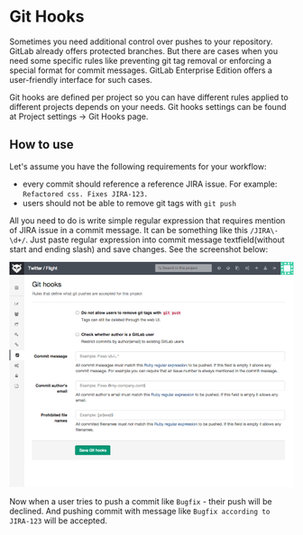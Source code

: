 # Git Hooks

Sometimes you need additional control over pushes to your repository. 
GitLab already offers protected branches. 
But there are cases when you need some specific rules like preventing git tag removal or enforcing a special format for commit messages. 
GitLab Enterprise Edition offers a user-friendly interface for such cases.

Git hooks are defined per project so you can have different rules applied to different projects depends on your needs. 
Git hooks settings can be found at Project settings -> Git Hooks page. 


## How to use

Let's assume you have the following requirements for your workflow:

* every commit should reference a reference JIRA issue. For example: `Refactored css. Fixes JIRA-123. `
* users should not be able to remove git tags with `git push`

All you need to do is write simple regular expression that requires mention of JIRA issue in a commit message. 
It can be something like this `/JIRA\-\d+/`. 
Just paste regular expression into commit message textfield(without start and ending slash) and save changes. 
See the screenshot below: 

![screenshot](git_hooks.png)

Now when a user tries to push a commit like `Bugfix` - their push will be declined. 
And pushing commit with message like `Bugfix according to JIRA-123` will be accepted.